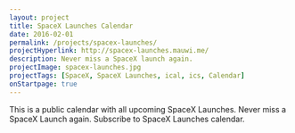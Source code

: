 ```yaml
---
layout: project
title: SpaceX Launches Calendar
date: 2016-02-01
permalink: /projects/spacex-launches/
projectHyperlink: http://spacex-launches.mauwi.me/
description: Never miss a SpaceX launch again.
projectImage: spacex-launches.jpg
projectTags: [SpaceX, SpaceX Launches, ical, ics, Calendar]
onStartpage: true
---
```


This is a public calendar with all upcoming SpaceX Launches. Never miss a SpaceX Launch again. Subscribe to SpaceX Launches calendar.
